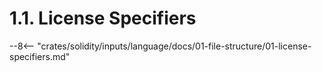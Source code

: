 <!-- This file is generated automatically by infrastructure scripts. Please don't edit by hand. -->

# 1.1. License Specifiers

--8<-- "crates/solidity/inputs/language/docs/01-file-structure/01-license-specifiers.md"
